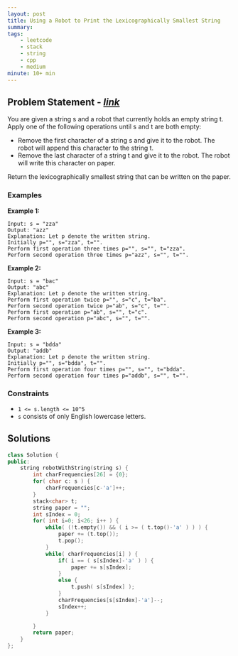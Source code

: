 ```yaml
---
layout: post
title: Using a Robot to Print the Lexicographically Smallest String                       
summary:
tags:
    - leetcode
    - stack
    - string
    - cpp
    - medium
minute: 10+ min
---
```


## Problem Statement - [*link*](https://leetcode.com/problems/using-a-robot-to-print-the-lexicographically-smallest-string/description/)  

You are given a string s and a robot that currently holds an empty string t. Apply one of the following operations until s and t are both empty:

+ Remove the first character of a string s and give it to the robot. The robot will append this character to the string t.
+ Remove the last character of a string t and give it to the robot. The robot will write this character on paper.

Return the lexicographically smallest string that can be written on the paper.

### Examples


**Example 1:**   
```
Input: s = "zza"
Output: "azz"
Explanation: Let p denote the written string.
Initially p="", s="zza", t="".
Perform first operation three times p="", s="", t="zza".
Perform second operation three times p="azz", s="", t="".
```


**Example 2:**   
```
Input: s = "bac"
Output: "abc"
Explanation: Let p denote the written string.
Perform first operation twice p="", s="c", t="ba". 
Perform second operation twice p="ab", s="c", t="". 
Perform first operation p="ab", s="", t="c". 
Perform second operation p="abc", s="", t="".
```

**Example 3:**   
```
Input: s = "bdda"
Output: "addb"
Explanation: Let p denote the written string.
Initially p="", s="bdda", t="".
Perform first operation four times p="", s="", t="bdda".
Perform second operation four times p="addb", s="", t="".
```


### Constraints

+ `1 <= s.length <= 10^5`
+ `s` consists of only English lowercase letters.

## Solutions

```cpp
class Solution {
public:
    string robotWithString(string s) {
        int charFrequencies[26] = {0};
        for( char c: s ) {
            charFrequencies[c-'a']++;
        } 
        stack<char> t;
        string paper = "";
        int sIndex = 0;
        for( int i=0; i<26; i++ ) {
            while( (!t.empty()) && ( i >= ( t.top()-'a' ) ) ) {
                paper += (t.top());
                t.pop();
            }            
            while( charFrequencies[i] ) {
                if( i == ( s[sIndex]-'a' ) ) {
                    paper += s[sIndex];
                } 
                else {
                    t.push( s[sIndex] );
                }
                charFrequencies[s[sIndex]-'a']--;
                sIndex++;
            }

        }
        return paper;
    }
};
```

